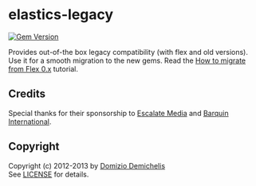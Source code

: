 # elastics-legacy

[![Gem Version](https://badge.fury.io/rb/elastics-legacy.png)](http://badge.fury.io/rb/elastics-legacy)

Provides out-of-the box legacy compatibility (with flex and old versions). Use it for a smooth migration to the new gems. Read the [How to migrate from Flex 0.x](http://elastics.github.io/elastics/doc/7-Tutorials/2-Migrate-from-0.x.html) tutorial.

## Credits

Special thanks for their sponsorship to [Escalate Media](http://www.escalatemedia.com) and [Barquin International](http://www.barquin.com).

## Copyright

Copyright (c) 2012-2013 by [Domizio Demichelis](mailto://dd.nexus@gmail.com)<br>
See [LICENSE](https://github.com/elastics/elastics/blob/master/elastics-scopes/LICENSE) for details.
